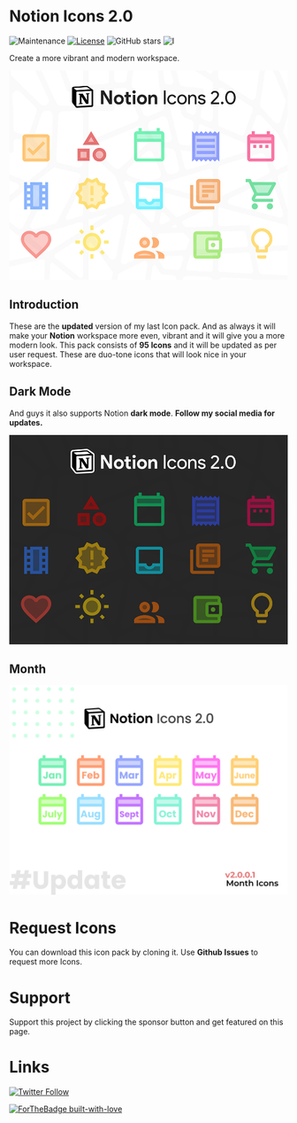 # Notion Icons 2.0
![Maintenance](https://img.shields.io/badge/Maintained%3F-yes-green.svg) [![License](https://img.shields.io/badge/License-Apache%202.0-blue.svg)](https://opensource.org/licenses/Apache-2.0)
![GitHub stars](https://img.shields.io/github/stars/vyshnav2255/Notion-Icons-2.0?style=social) ![I](https://img.shields.io/badge/Icons-95-brighgreen)


Create a more vibrant and modern workspace.

![alt text](/9998.jpg "Notion Icons 2.0")

## **Introduction**

These are the **updated** version of my last Icon pack. And as always it will make your **Notion** workspace more even, vibrant and it will give you a more modern look. This pack consists of **95 Icons** and it will be updated as per user request. These are duo-tone icons that will look nice in your workspace.

## **Dark Mode**

And guys it also supports Notion **dark mode**. **Follow my social media for updates.**

![alt text](/9998-1.jpg "Notion Icons 2.0")

## **Month**

![alt text](/U1.png "Notion Icons 2.0")

# **Request Icons**
You can download this icon pack by cloning it.
Use **Github Issues** to request more Icons.

# **Support**
Support this project by clicking the sponsor button and get featured on this page.

# **Links**
[![Twitter Follow](https://img.shields.io/twitter/follow/_vyshnav_?style=for-the-badge&logo=twitter&color=1da1f2)](https://www.twitter.com/_vyshnav_)


[![ForTheBadge built-with-love](http://ForTheBadge.com/images/badges/built-with-love.svg)](https://vyshnav.netlify.app/)
